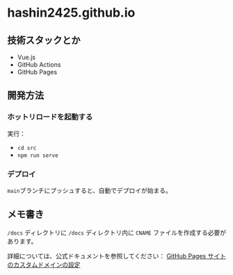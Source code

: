 # hashin2425.github.io

## 技術スタックとか

- Vue.js
- GitHub Actions
- GitHub Pages

## 開発方法

### ホットリロードを起動する

実行：

- `cd src`
- `npm run serve`

### デプロイ

`main`ブランチにプッシュすると、自動でデプロイが始まる。

## メモ書き

`/docs` ディレクトリに `/docs` ディレクトリ内に `CNAME` ファイルを作成する必要があります。

詳細については、公式ドキュメントを参照してください：
[GitHub Pages サイトのカスタムドメインの設定](https://docs.github.com/ja/pages/configuring-a-custom-domain-for-your-github-pages-site/managing-a-custom-domain-for-your-github-pages-site)
